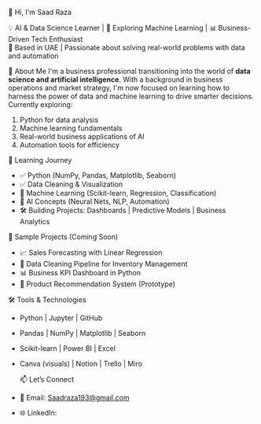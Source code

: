
👋 Hi, I'm Saad Raza

💡 AI & Data Science Learner | 🧠 Exploring Machine Learning | 📊 Business-Driven Tech Enthusiast  
📍 Based in UAE | Passionate about solving real-world problems with data and automation

🔹 About Me
I'm a business professional transitioning into the world of **data science and artificial intelligence**. With a background in business operations and market strategy, I'm now focused on learning how to harness the power of data and machine learning to drive smarter decisions.
Currently exploring:
1) Python for data analysis  
2) Machine learning fundamentals  
3) Real-world business applications of AI  
4) Automation tools for efficiency

 🧠 Learning Journey
- ✅ Python (NumPy, Pandas, Matplotlib, Seaborn)  
- ✅ Data Cleaning & Visualization  
- 🔄 Machine Learning (Scikit-learn, Regression, Classification)  
- 🔄 AI Concepts (Neural Nets, NLP, Automation)  
- 🛠️ Building Projects: Dashboards | Predictive Models | Business Analytics

 📌 Sample Projects (Coming Soon)
- 📈 Sales Forecasting with Linear Regression  
- 🧹 Data Cleaning Pipeline for Inventory Management  
- 📊 Business KPI Dashboard in Python  
- 🧠 Product Recommendation System (Prototype)

 🛠️ Tools & Technologies
- Python | Jupyter | GitHub  
- Pandas | NumPy | Matplotlib | Seaborn  
- Scikit-learn | Power BI | Excel  
- Canva (visuals) | Notion | Trello | Miro

  📫 Let’s Connect
- 📧 Email: Saadraza193@gmail.com  
- 🌐 LinkedIn: 



